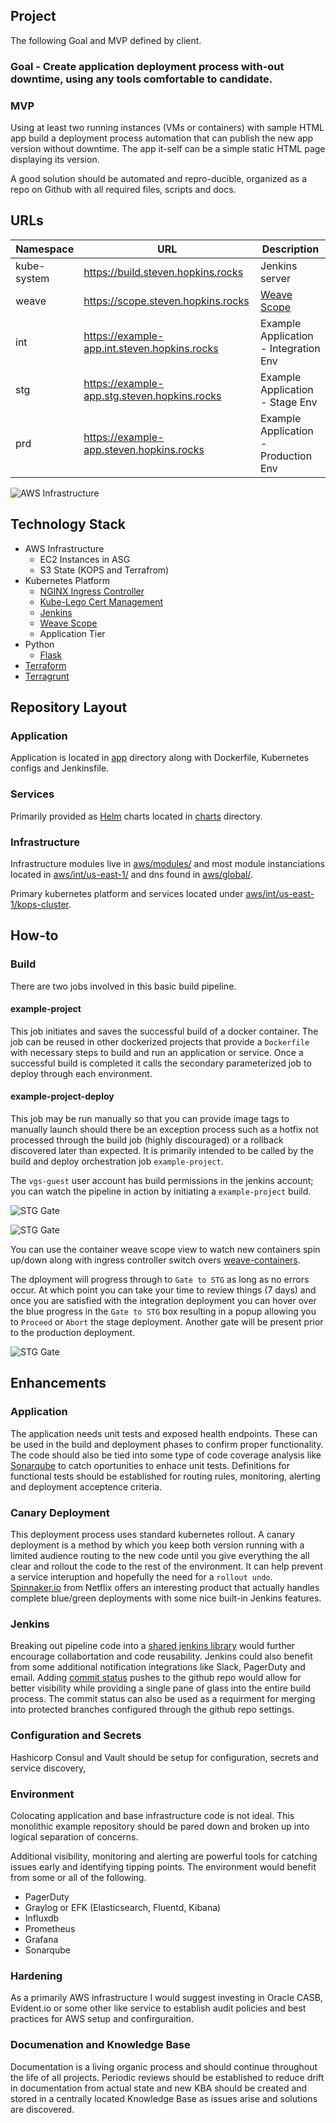 Project
---
The following Goal and MVP defined by client.

### Goal - Create application deployment process with-out downtime, using any tools comfortable to candidate.

### MVP
Using at least two running instances (VMs or containers) with sample HTML app build a deployment process automation that can publish the new app version without downtime. The app it-self can be a simple static HTML page displaying its version.

A good solution should be automated and repro-ducible, organized as a repo on Github with all required files, scripts and docs.

## URLs

| Namespace        | URL        | Description |
| ------------- |-------------| -----------|
| kube-system | https://build.steven.hopkins.rocks | Jenkins server |
| weave       | https://scope.steven.hopkins.rocks | [Weave Scope](https://www.weave.works/oss/scope/) |
| int         | https://example-app.int.steven.hopkins.rocks | Example Application - Integration Env |
| stg         | https://example-app.stg.steven.hopkins.rocks | Example Application - Stage Env |
| prd         | https://example-app.steven.hopkins.rocks | Example Application - Production Env |

![AWS Infrastructure](images/aws-diagram.png "AWS Infrastructure")

## Technology Stack
* AWS Infrastructure
  * EC2 Instances in ASG
  * S3 State (KOPS and Terrafrom)
* Kubernetes Platform
  * [NGINX Ingress Controller](https://github.com/kubernetes/charts/tree/master/stable/nginx-ingress)
  * [Kube-Lego Cert Management](https://github.com/kubernetes/charts/tree/master/stable/kube-lego) 
  * [Jenkins](https://github.com/kubernetes/charts/tree/master/stable/jenkins)
  * [Weave Scope](https://www.weave.works/docs/scope/latest/installing/#k8s)
  * Application Tier
* Python
  * [Flask](http://flask.pocoo.org)
* [Terraform](https://www.terraform.io)
* [Terragrunt](https://github.com/gruntwork-io/terragrunt)

## Repository Layout
### Application

Application is located in [app](app/) directory along with Dockerfile, Kubernetes configs and Jenkinsfile.

### Services

Primarily provided as [Helm](https://github.com/kubernetes/helm) charts located in [charts](aws/int/us-east-1/kops-cluster/services/charts/) directory.  

### Infrastructure

Infrastructure modules live in [aws/modules/](aws/modules/) and most module instanciations located in [aws/int/us-east-1/](aws/int/us-east-1/) and dns found in [aws/global/](aws/global/). 

Primary kubernetes platform and services located under [aws/int/us-east-1/kops-cluster](aws/int/us-east-1/kops-cluster).

## How-to

### Build

There are two jobs involved in this basic build pipeline.

#### example-project
This job initiates and saves the successful build of a docker container. The job can be reused in other dockerized projects that provide a `Dockerfile` with necessary steps to build and run an application or service. Once a successful build is completed it calls the secondary parameterized job to deploy through each environment. 

#### example-project-deploy
This job may be run manually so that you can provide image tags to manually launch should there be an exception process such as a hotfix not processed through the build job (highly discouraged) or a rollback discovered later than expected. It is primarily intended to be called by the build and deploy orchestration job `example-project`.

The `vgs-guest` user account has build permissions in the jenkins account; you can watch the pipeline in action by initiating a `example-project` build.

![STG Gate](images/build.png "STG Gate")

![STG Gate](images/build-with-params.png "STG Gate")

You can use the container weave scope view to watch new containers spin up/down along with ingress controller switch overs [weave-containers](https://scope.steven.hopkins.rocks/#!/state/{"topologyId":"containers"}).

The dployment will progress through to `Gate to STG` as long as no errors occur. At which point you can take your time to review things (7 days) and once you are satisfied with the integration deployment you can hover over the blue progress in the `Gate to STG` box resulting in a popup allowing you to `Proceed` or `Abort` the stage deployment. Another gate will be present prior to the production deployment.

![STG Gate](images/stg-gate.png "STG Gate")

## Enhancements

### Application
The application needs unit tests and exposed health endpoints. These can be used in the build and deployment phases to confirm proper functionality. The code should also be tied into some type of code coverage analysis like [Sonarqube](https://www.sonarqube.org) to catch oportunities to enhace unit tests. Definitions for functional tests should be established for routing rules, monitoring, alerting and deployment acceptence criteria.

### Canary Deployment
This deployment process uses standard kubernetes rollout. A canary deployment is a method by which you keep both version running with a limited audience routing to the new code until you give everything the all clear and rollout the code to the rest of the environment. It can help prevent a service interuption and hopefully the need for a `rollout undo`. [Spinnaker.io](https://www.spinnaker.io) from Netflix offers an interesting product that actually handles complete blue/green deployments with some nice built-in Jenkins features.

### Jenkins 
Breaking out pipeline code into a [shared jenkins library](https://jenkins.io/doc/book/pipeline/shared-libraries/) would further encourage collabortation and code reusability. Jenkins could also benefit from some additional notification integrations like Slack, PagerDuty and email. Adding [commit status](https://developer.github.com/v3/repos/statuses/) pushes to the github repo would allow for better visibility while providing a single pane of glass into the entire build process. The commit status can also be used as a requirment for merging into protected branches configured through the github repo settings.

### Configuration and Secrets
Hashicorp Consul and Vault should be setup for configuration, secrets and service discovery, 

### Environment
Colocating application and base infrastructure code is not ideal. This monolithic example repository should be pared down and broken up into logical separation of concerns. 

Additional visibility, monitoring and alerting are powerful tools for catching issues early and identifying tipping points. The environment would benefit from some or all of the following.

 * PagerDuty
 * Graylog or EFK (Elasticsearch, Fluentd, Kibana)
 * Influxdb
 * Prometheus
 * Grafana
 * Sonarqube

### Hardening
As a primarily AWS infrastructure I would suggest investing in Oracle CASB, Evident.io or some other like service to establish audit policies and best practices for AWS setup and confirguraition.

### Documenation and Knowledge Base
Documentation is a living organic process and should continue throughout the life of all projects. Periodic reviews should be established to reduce drift in documentation from actual state and new KBA should be created and stored in a centrally located Knowledge Base as issues arise and solutions are discovered. 
